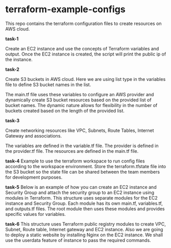 # terraform-example-configs
This repo contains the terraform configuration files to create resources on AWS cloud.  

**task-1**

Create an EC2 instance and use the concepts of Terraform variables and output. Once the EC2 instance is created, the script will print the public ip of the instance.  


**task-2**

Create S3 buckets in AWS cloud.
Here we are using list type in the variables file to define S3 bucket names in the list.

The main.tf file uses these variables to configure an AWS provider and dynamically create S3 bucket resources based on the provided list of bucket names. The dynamic nature allows for flexibility in the number of buckets created based on the length of the provided list.  


**task-3**

Create networking resources like VPC, Subnets, Route Tables, Internet Gateway and associations.

The variables are defined in the variable.tf file. The provider is defined in the provider.tf file. The resources are defined in the main.tf file.  


**task-4**
Example to use the terraform workspace to run config files according to the workspace environment. Store the terraform.tfstate file into the S3 bucket so the state file can be shared between the team members for development purposes.


**task-5**
Below is an example of how you can create an EC2 instance and Security Group and attach the security group to an EC2 instance using modules in Terraform.
This structure uses separate modules for the EC2 instance and Security Group. Each module has its own main.tf, variables.tf, and outputs.tf files. The root module then uses these modules and provides specific values for variables.


**task-6**
This structure uses Terraform public registry modules to create VPC, Subnet, Route table, Internet gateway and EC2 instance.
Also we are going to deploy a static website by installing Nginx on the EC2 instance. We shall use the userdata feature of instance to pass the required commands.